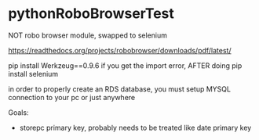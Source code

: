 # pythonRoboBrowserTest
NOT robo browser module, swapped to selenium


https://readthedocs.org/projects/robobrowser/downloads/pdf/latest/

pip install Werkzeug==0.9.6 if you get the import error, AFTER doing pip install selenium

in order to properly create an RDS database, you must setup MYSQL connection to your pc or just anywhere

Goals:
- storepc primary key, probably needs to be treated like date primary key 
